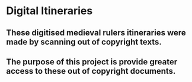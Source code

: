 # Digital Itineraries

## These digitised medieval rulers itineraries were made by scanning out of copyright texts.
## The purpose of this project is provide greater access to these out of copyright documents.